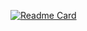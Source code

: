 [![Readme Card](https://github-readme-stats.vercel.app/api/pin/?username=hayden-droid&repo=ios-in-js&show_owner=true)](https://github.com/hayden-droid/ios-in-js)
